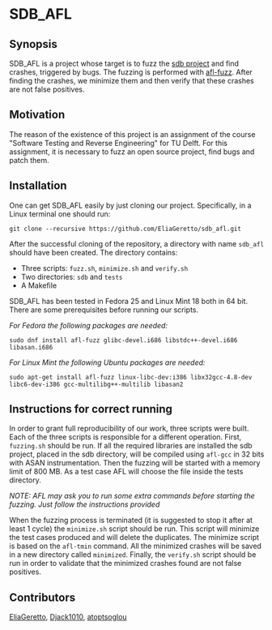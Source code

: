 SDB\_AFL
=======

Synopsis
--------
SDB\_AFL is a project whose target is to fuzz the [sdb
project](https://github.com/radare/sdb) and find crashes, triggered by bugs.
The fuzzing is performed with [afl-fuzz](http://lcamtuf.coredump.cx/afl). After
finding the crashes, we minimize them and then verify that these crashes are
not false positives.

Motivation
----------
The reason of the existence of this project is an assignment of the course
"Software Testing and Reverse Engineering" for TU Delft. For this assignment,
it is necessary to fuzz an open source project, find bugs and patch them.

Installation
------------
One can get SDB\_AFL easily by just cloning our project. Specifically, in a
Linux terminal one should run:

	git clone --recursive https://github.com/EliaGeretto/sdb_afl.git

After the successful cloning of the repository, a directory with name `sdb_afl`
should have been created. The directory contains:

* Three scripts: `fuzz.sh`, `minimize.sh` and `verify.sh`
* Two directories: `sdb` and `tests`
* A Makefile

SDB\_AFL has been tested in Fedora 25 and Linux Mint 18 both in 64 bit. There
are some prerequisites before running our scripts.

_For Fedora the following packages are needed:_

	sudo dnf install afl-fuzz glibc-devel.i686 libstdc++-devel.i686 libasan.i686

_For Linux Mint the following Ubuntu packages are needed:_

	sudo apt-get install afl-fuzz linux-libc-dev:i386 libx32gcc-4.8-dev libc6-dev-i386 gcc-multilibg++-multilib libasan2

Instructions for correct running
--------------------------------
In order to grant full reproducibility of our work, three scripts were built.
Each of the three scripts is responsible for a different operation. First,
`fuzzing.sh` should be run. If all the required libraries are installed the sdb
project, placed in the sdb directory, will be compiled using `afl-gcc` in 32
bits with ASAN instrumentation. Then the fuzzing will be started with a memory
limit of 800 MB. As a test case AFL will choose the file inside the tests
directory.

_*NOTE:* AFL may ask you to run some extra commands before
starting the fuzzing. Just follow the instructions provided_

When the fuzzing process is terminated (it is suggested to stop it after at
least 1 cycle) the `minimize.sh` script should be run. This script will minimize
the test cases produced and will delete the duplicates. The minimize script is based
on the `afl-tmin` command. All the minimized crashes will be saved in a new
directory called `minimized`. Finally, the `verify.sh` script should be run in
order to validate that the minimized crashes found are not false positives.

Contributors
------------
[EliaGeretto](https://github.com/EliaGeretto), [Djack1010](https://github.com/Djack1010), [atoptsoglou](https://github.com/atoptsoglou)
